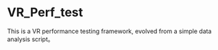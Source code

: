 # VR_Perf_test
This is a VR performance testing framework, evolved from a simple data analysis script。
